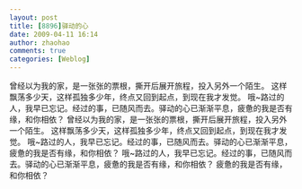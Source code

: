 ```yaml
---
layout: post
title: [8896]驿动的心
date: 2009-04-11 16:14
author: zhaohao
comments: true
categories: [Weblog]
---
```

曾经以为我的家，是一张张的票根，撕开后展开旅程，投入另外一个陌生。
这样飘荡多少天，这样孤独多少年，终点又回到起点，到现在我才发觉。
哦~路过的人，我早已忘记。经过的事，已随风而去。驿动的心已渐渐平息，疲惫的我是否有缘，和你相依？
曾经以为我的家，是一张张的票根，撕开后展开旅程，投入另外一个陌生。
这样飘荡多少天，这样孤独多少年，终点又回到起点，到现在我才发觉。
哦~路过的人，我早已忘记。经过的事，已随风而去。驿动的心已渐渐平息，疲惫的我是否有缘，和你相依？
哦~路过的人，我早已忘记。经过的事，已随风而去。驿动的心已渐渐平息，疲惫的我是否有缘，和你相依？
疲惫的我是否有缘，和你相依？
